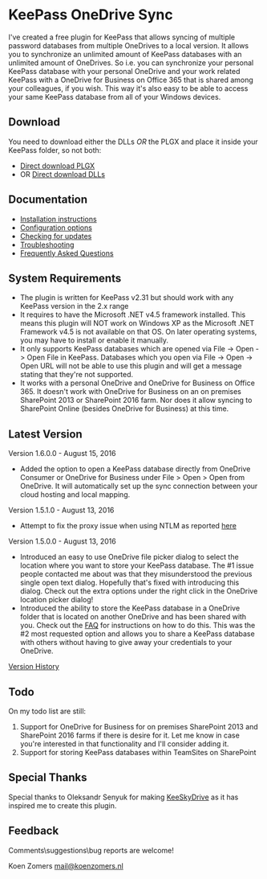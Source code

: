# KeePass OneDrive Sync

I've created a free plugin for KeePass that allows syncing of multiple password databases from multiple OneDrives to a local version. It allows you to synchronize an unlimited amount of KeePass databases with an unlimited amount of OneDrives. So i.e. you can synchronize your personal KeePass database with your personal OneDrive and your work related KeePass with a OneDrive for Business on Office 365 that is shared among your colleagues, if you wish. This way it's also easy to be able to access your same KeePass database from all of your Windows devices.

## Download ##
You need to download either the DLLs *OR* the PLGX and place it inside your KeePass folder, so not both:
- [Direct download PLGX](https://github.com/KoenZomers/KeePassOneDriveSync/raw/master/KeeOneDriveSync.plgx)
- OR [Direct download DLLs](https://github.com/KoenZomers/KeePassOneDriveSync/raw/master/KeeOneDriveSync.zip)

## Documentation ##
- [Installation instructions](./Installaton%20Instructions.md)
- [Configuration options](./Configuration.md)
- [Checking for updates](./UpdateCheck.md)
- [Troubleshooting](./Troubleshooting.md)
- [Frequently Asked Questions](./Faq.md)

## System Requirements

- The plugin is written for KeePass v2.31 but should work with any KeePass version in the 2.x range
- It requires to have the Microsoft .NET v4.5 framework installed. This means this plugin will NOT work on Windows XP as the Microsoft .NET Framework v4.5 is not available on that OS. On later operating systems, you may have to install or enable it manually.
- It only supports KeePass databases which are opened via File -> Open -> Open File in KeePass. Databases which you open via File -> Open -> Open URL will not be able to use this plugin and will get a message stating that they're not supported.
- It works with a personal OneDrive and OneDrive for Business on Office 365. It doesn't work with OneDrive for Business on an on premises SharePoint 2013 or SharePoint 2016 farm. Nor does it allow syncing to SharePoint Online (besides OneDrive for Business) at this time.

## Latest Version

Version 1.6.0.0 - August 15, 2016

- Added the option to open a KeePass database directly from OneDrive Consumer or OneDrive for Business under File > Open > Open from OneDrive. It will automatically set up the sync connection between your cloud hosting and local mapping.

Version 1.5.1.0 - August 13, 2016

- Attempt to fix the proxy issue when using NTLM as reported [here](https://github.com/KoenZomers/KeePassOneDriveSync/issues/10)

Version 1.5.0.0 - August 13, 2016

- Introduced an easy to use OneDrive file picker dialog to select the location where you want to store your KeePass database. The #1 issue people contacted me about was that they misunderstood the previous single open text dialog. Hopefully that's fixed with introducing this dialog. Check out the extra options under the right click in the OneDrive location picker dialog!
- Introduced the ability to store the KeePass database in a OneDrive folder that is located on another OneDrive and has been shared with you. Check out the [FAQ](./Faq.md) for instructions on how to do this. This was the #2 most requested option and allows you to share a KeePass database with others without having to give away your credentials to your OneDrive.

[Version History](./VersionHistory.md)

## Todo

On my todo list are still:

1. Support for OneDrive for Business for on premises SharePoint 2013 and SharePoint 2016 farms if there is desire for it. Let me know in case you're interested in that functionality and I'll consider adding it.
2. Support for storing KeePass databases within TeamSites on SharePoint

## Special Thanks

Special thanks to Oleksandr Senyuk for making [KeeSkyDrive](http://sourceforge.net/projects/keeskydrive/) as it has inspired me to create this plugin.

## Feedback

Comments\suggestions\bug reports are welcome!

Koen Zomers
mail@koenzomers.nl
